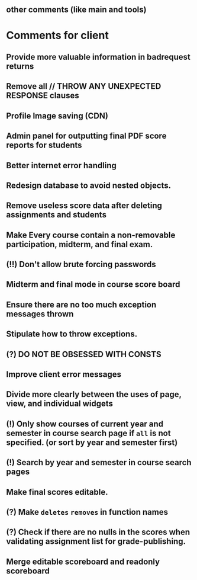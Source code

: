 ## other comments (like main and tools)

# Comments for client

## Provide more valuable information in badrequest returns

## Remove all // THROW ANY UNEXPECTED RESPONSE clauses

## Profile Image saving (CDN)

## Admin panel for outputting final PDF score reports for students

## Better internet error handling

## Redesign database to avoid nested objects.

## Remove useless score data after deleting assignments and students

## Make Every course contain a non-removable participation, midterm, and final exam. 

## (!!) Don't allow brute forcing passwords

## Midterm and final mode in course score board

## Ensure there are no too much exception messages thrown

## Stipulate how to throw exceptions.

## (?) DO NOT BE OBSESSED WITH CONSTS

## Improve client error messages

## Divide more clearly between the uses of page, view, and individual widgets

## (!) Only show courses of current year and semester in course search page if `all` is not specified. (or sort by year and semester first)

## (!) Search by year and semester in course search pages

## Make final scores editable.

## (?) Make `deletes` `removes` in function names

## (?) Check if there are no nulls in the scores when validating assignment list for grade-publishing.

## Merge editable scoreboard and readonly scoreboard
